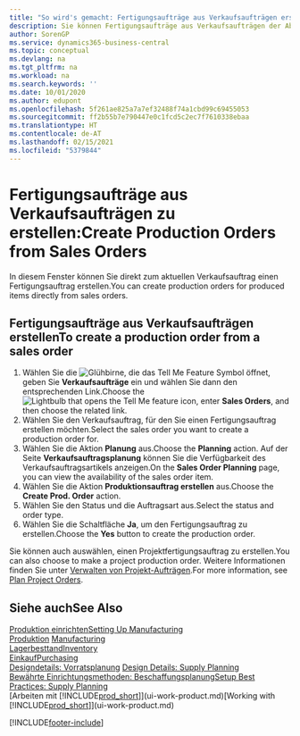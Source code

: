 ```yaml
---
title: "So wird's gemacht: Fertigungsaufträge aus Verkaufsaufträgen erstellen | Microsoft Docs"
description: Sie können Fertigungsaufträge aus Verkaufsaufträgen der Abteilung Vertrieb und Marketing erstellen.
author: SorenGP
ms.service: dynamics365-business-central
ms.topic: conceptual
ms.devlang: na
ms.tgt_pltfrm: na
ms.workload: na
ms.search.keywords: ''
ms.date: 10/01/2020
ms.author: edupont
ms.openlocfilehash: 5f261ae825a7a7ef32488f74a1cbd99c69455053
ms.sourcegitcommit: ff2b55b7e790447e0c1fcd5c2ec7f7610338ebaa
ms.translationtype: HT
ms.contentlocale: de-AT
ms.lasthandoff: 02/15/2021
ms.locfileid: "5379844"
---
```

# <a name="create-production-orders-from-sales-orders"></a><span data-ttu-id="57d33-103">Fertigungsaufträge aus Verkaufsaufträgen zu erstellen:</span><span class="sxs-lookup"><span data-stu-id="57d33-103">Create Production Orders from Sales Orders</span></span>
<span data-ttu-id="57d33-104">In diesem Fenster können Sie direkt zum aktuellen Verkaufsauftrag einen Fertigungsauftrag erstellen.</span><span class="sxs-lookup"><span data-stu-id="57d33-104">You can create production orders for produced items directly from sales orders.</span></span>  

## <a name="to-create-a-production-order-from-a-sales-order"></a><span data-ttu-id="57d33-105">Fertigungsaufträge aus Verkaufsaufträgen erstellen</span><span class="sxs-lookup"><span data-stu-id="57d33-105">To create a production order from a sales order</span></span>  

1.  <span data-ttu-id="57d33-106">Wählen Sie die ![Glühbirne, die das Tell Me Feature](media/ui-search/search_small.png "Tell Me-Funktion") Symbol öffnet, geben Sie **Verkaufsaufträge** ein und wählen Sie dann den entsprechenden Link.</span><span class="sxs-lookup"><span data-stu-id="57d33-106">Choose the ![Lightbulb that opens the Tell Me feature](media/ui-search/search_small.png "Tell me what you want to do") icon, enter **Sales Orders**, and then choose the related link.</span></span>  
2.  <span data-ttu-id="57d33-107">Wählen Sie den Verkaufsauftrag, für den Sie einen Fertigungsauftrag erstellen möchten.</span><span class="sxs-lookup"><span data-stu-id="57d33-107">Select the sales order you want to create a production order for.</span></span>  
3.  <span data-ttu-id="57d33-108">Wählen Sie die Aktion **Planung** aus.</span><span class="sxs-lookup"><span data-stu-id="57d33-108">Choose the **Planning** action.</span></span> <span data-ttu-id="57d33-109">Auf der Seite **Verkaufsauftragsplanung** können Sie die Verfügbarkeit des Verkaufsauftragsartikels anzeigen.</span><span class="sxs-lookup"><span data-stu-id="57d33-109">On the **Sales Order Planning** page, you can view the availability of the sales order item.</span></span>  
4.  <span data-ttu-id="57d33-110">Wählen Sie die Aktion **Produktionsauftrag erstellen** aus.</span><span class="sxs-lookup"><span data-stu-id="57d33-110">Choose the **Create Prod. Order** action.</span></span>  
5.  <span data-ttu-id="57d33-111">Wählen Sie den Status und die Auftragsart aus.</span><span class="sxs-lookup"><span data-stu-id="57d33-111">Select the status and order type.</span></span>  
6.  <span data-ttu-id="57d33-112">Wählen Sie die Schaltfläche **Ja**, um den Fertigungsauftrag zu erstellen.</span><span class="sxs-lookup"><span data-stu-id="57d33-112">Choose the **Yes** button to create the production order.</span></span>

<span data-ttu-id="57d33-113">Sie können auch auswählen, einen Projektfertigungsauftrag zu erstellen.</span><span class="sxs-lookup"><span data-stu-id="57d33-113">You can also choose to make a project production order.</span></span> <span data-ttu-id="57d33-114">Weitere Informationen finden Sie unter [Verwalten von Projekt-Aufträgen](production-how-to-plan-project-orders.md).</span><span class="sxs-lookup"><span data-stu-id="57d33-114">For more information, see [Plan Project Orders](production-how-to-plan-project-orders.md).</span></span>   

## <a name="see-also"></a><span data-ttu-id="57d33-115">Siehe auch</span><span class="sxs-lookup"><span data-stu-id="57d33-115">See Also</span></span>  
[<span data-ttu-id="57d33-116">Produktion einrichten</span><span class="sxs-lookup"><span data-stu-id="57d33-116">Setting Up Manufacturing</span></span>](production-configure-production-processes.md)  
<span data-ttu-id="57d33-117">[Produktion](production-manage-manufacturing.md)  </span><span class="sxs-lookup"><span data-stu-id="57d33-117">[Manufacturing](production-manage-manufacturing.md)  </span></span>  
[<span data-ttu-id="57d33-118">Lagerbesttand</span><span class="sxs-lookup"><span data-stu-id="57d33-118">Inventory</span></span>](inventory-manage-inventory.md)  
[<span data-ttu-id="57d33-119">Einkauf</span><span class="sxs-lookup"><span data-stu-id="57d33-119">Purchasing</span></span>](purchasing-manage-purchasing.md)  
<span data-ttu-id="57d33-120">[Designdetails: Vorratsplanung](design-details-supply-planning.md) </span><span class="sxs-lookup"><span data-stu-id="57d33-120">[Design Details: Supply Planning](design-details-supply-planning.md) </span></span>  
[<span data-ttu-id="57d33-121">Bewährte Einrichtungsmethoden: Beschaffungsplanung</span><span class="sxs-lookup"><span data-stu-id="57d33-121">Setup Best Practices: Supply Planning</span></span>](setup-best-practices-supply-planning.md)  
<span data-ttu-id="57d33-122">[Arbeiten mit [!INCLUDE[prod_short](includes/prod_short.md)]](ui-work-product.md)</span><span class="sxs-lookup"><span data-stu-id="57d33-122">[Working with [!INCLUDE[prod_short](includes/prod_short.md)]](ui-work-product.md)</span></span>


[!INCLUDE[footer-include](includes/footer-banner.md)]